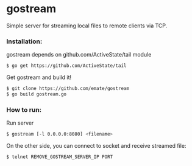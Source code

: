 # gostream
Simple server for streaming local files to remote clients via TCP. 


### Installation:

gostream depends on github.com/ActiveState/tail module

```sh
$ go get https://github.com/ActiveState/tail
```

Get gostream and build it!
```sh
$ git clone https://github.com/emate/gostream 
$ go build gostream.go
```

### How to run:
Run server
```sh
$ gostream [-l 0.0.0.0:8080] <filename>
```

On the other side, you can connect to socket and receive streamed file:
```sh
$ telnet REMOVE_GOSTREAM_SERVER_IP PORT
```

